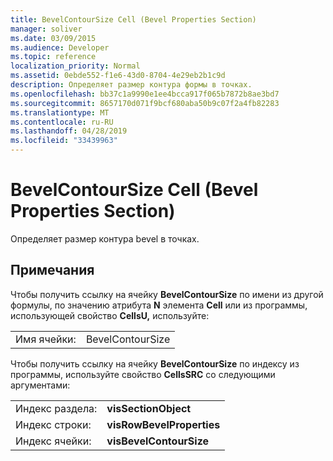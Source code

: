 ```yaml
---
title: BevelContourSize Cell (Bevel Properties Section)
manager: soliver
ms.date: 03/09/2015
ms.audience: Developer
ms.topic: reference
localization_priority: Normal
ms.assetid: 0ebde552-f1e6-43d0-8704-4e29eb2b1c9d
description: Определяет размер контура формы в точках.
ms.openlocfilehash: bb37c1a9990e1ee4bcca917f065b7872b8ae3bd7
ms.sourcegitcommit: 8657170d071f9bcf680aba50b9c07f2a4fb82283
ms.translationtype: MT
ms.contentlocale: ru-RU
ms.lasthandoff: 04/28/2019
ms.locfileid: "33439963"
---
```

# <a name="bevelcontoursize-cell-bevel-properties-section"></a>BevelContourSize Cell (Bevel Properties Section)

Определяет размер контура bevel в точках. 
  
## <a name="remarks"></a>Примечания

Чтобы получить ссылку на ячейку **BevelContourSize** по имени из другой формулы, по значению атрибута **N** элемента **Cell** или из программы, использующей свойство **CellsU,** используйте: 
  
|||
|:-----|:-----|
| Имя ячейки:  <br/> | BevelContourSize  <br/> |
   
Чтобы получить ссылку на ячейку **BevelContourSize** по индексу из программы, используйте свойство **CellsSRC** со следующими аргументами: 
  
|||
|:-----|:-----|
| Индекс раздела:  <br/> |**visSectionObject** <br/> |
| Индекс строки:  <br/> |**visRowBevelProperties** <br/> |
| Индекс ячейки:  <br/> |**visBevelContourSize** <br/> |
   

